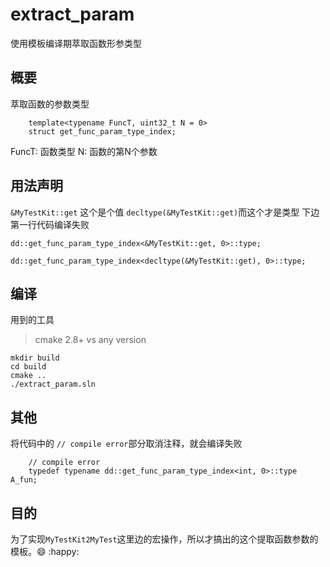 # extract_param
使用模板编译期萃取函数形参类型

## 概要
萃取函数的参数类型

```
	template<typename FuncT, uint32_t N = 0>
	struct get_func_param_type_index;
```
FuncT: 函数类型
N: 函数的第N个参数


## 用法声明
`&MyTestKit::get` 这个是个值
`decltype(&MyTestKit::get)`而这个才是类型
下边第一行代码编译失败

```
dd::get_func_param_type_index<&MyTestKit::get, 0>::type;

dd::get_func_param_type_index<decltype(&MyTestKit::get), 0>::type;
```


## 编译
用到的工具
> cmake 2.8+
> vs any version

```
mkdir build
cd build
cmake ..
./extract_param.sln
```

## 其他
将代码中的 `// compile error`部分取消注释，就会编译失败

```
	// compile error
	typedef typename dd::get_func_param_type_index<int, 0>::type A_fun;
```


## 目的
为了实现`MyTestKit2MyTest`这里边的宏操作，所以才搞出的这个提取函数参数的模板。
​:smile:​ ​:happy:​
